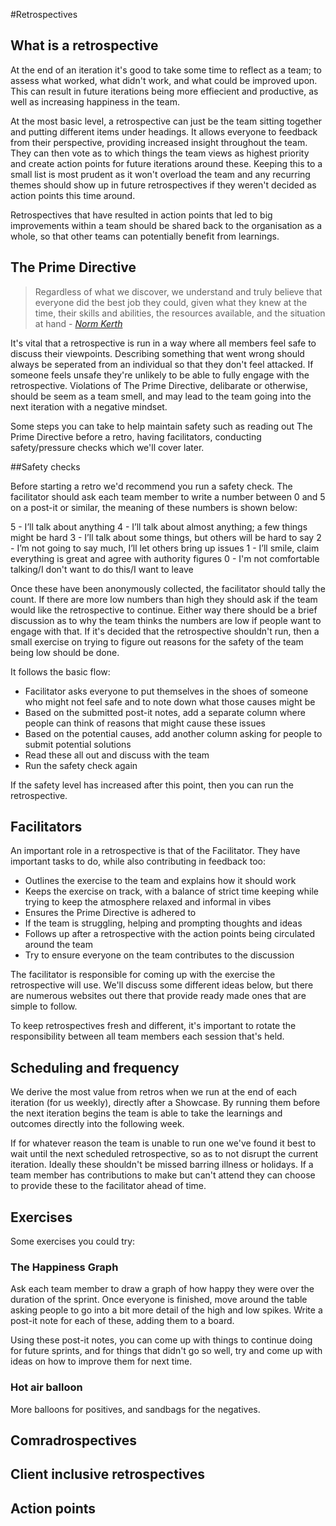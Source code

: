 #Retrospectives

## What is a retrospective

At the end of an iteration it's good to take some time to reflect as a team; to assess what worked, what didn't work, and what could be improved upon. This can result in future iterations being more effiecient and productive, as well as increasing happiness in the team.

At the most basic level, a retrospective can just be the team sitting together and putting different items under headings. It allows everyone to feedback from their perspective, providing increased insight throughout the team. They can then vote as to which things the team views as highest priority and create action points for future iterations around these. Keeping this to a small list is most prudent as it won't overload the team and any recurring themes should show up in future retrospectives if they weren't decided as action points this time around.

Retrospectives that have resulted in action points that led to big improvements within a team should be shared back to the organisation as a whole, so that other teams can potentially benefit from learnings.

## The Prime Directive

> Regardless of what we discover, we understand and truly believe that everyone did the best job they could, given what they knew at the time, their skills and abilities, the resources available, and the situation at hand - _[Norm Kerth](http://www.retrospectives.com/pages/retroPrimeDirective.html)_

It's vital that a retrospective is run in a way where all members feel safe to discuss their viewpoints. Describing something that went wrong should always be seperated from an individual so that they don't feel attacked. If someone feels unsafe they're unlikely to be able to fully engage with the retrospective. Violations of The Prime Directive, delibarate or otherwise, should be seem as a team smell, and may lead to the team going into the next iteration with a negative mindset.

Some steps you can take to help maintain safety such as reading out The Prime Directive before a retro, having facilitators, conducting safety/pressure checks which we'll cover later.

##Safety checks

Before starting a retro we'd recommend you run a safety check. The facilitator should ask each team member to write a number between 0 and 5 on a post-it or similar, the meaning of these numbers is shown below:

5 - I’ll talk about anything
4 - I’ll talk about almost anything; a few things might be hard
3 - I’ll talk about some things, but others will be hard to say
2 - I’m not going to say much, I’ll let others bring up issues
1 - I’ll smile, claim everything is great and agree with authority figures
0 - I'm not comfortable talking/I don't want to do this/I want to leave

Once these have been anonymously collected, the facilitator should tally the count. If there are more low numbers than high they should ask if the team would like the retrospective to continue. Either way there should be a brief discussion as to why the team thinks the numbers are low if people want to engage with that. If it's decided that the retrospective shouldn't run, then a small exercise on trying to figure out reasons for the safety of the team being low should be done.

It follows the basic flow:

 * Facilitator asks everyone to put themselves in the shoes of someone who might not feel safe and to note down what those causes might be
 * Based on the submitted post-it notes, add a separate column where people can think of reasons that might cause these issues
 * Based on the potential causes, add another column asking for people to submit potential solutions
 * Read these all out and discuss with the team
 * Run the safety check again

If the safety level has increased after this point, then you can run the retrospective.

## Facilitators

An important role in a retrospective is that of the Facilitator. They have important tasks to do, while also contributing in feedback too:

 * Outlines the exercise to the team and explains how it should work
 * Keeps the exercise on track, with a balance of strict time keeping while trying to keep the atmosphere relaxed and informal in vibes
 * Ensures the Prime Directive is adhered to
 * If the team is struggling, helping and prompting thoughts and ideas
 * Follows up after a retrospective with the action points being circulated around the team
 * Try to ensure everyone on the team contributes to the discussion

The facilitator is responsible for coming up with the exercise the retrospective will use. We'll discuss some different ideas below, but there are numerous websites out there that provide ready made ones that are simple to follow.

To keep retrospectives fresh and different, it's important to rotate the responsibility between all team members each session that's held.

## Scheduling and frequency

We derive the most value from retros when we run at the end of each iteration (for us weekly), directly after a Showcase. By running them before the next iteration begins the team is able to take the learnings and outcomes directly into the following week.

If for whatever reason the team is unable to run one we've found it best to wait until the next scheduled retrospective, so as to not disrupt the current iteration. Ideally these shouldn't be missed barring illness or holidays. If a team member has contributions to make but can't attend they can choose to provide these to the facilitator ahead of time.

## Exercises

Some exercises you could try:

### The Happiness Graph

Ask each team member to draw a graph of how happy they were over the duration of the sprint. Once everyone is finished, move around the table asking people to go into a bit more detail of the high and low spikes. Write a post-it note for each of these, adding them to a board. 

Using these post-it notes, you can come up with things to continue doing for future sprints, and for things that didn't go so well, try and come up with ideas on how to improve them for next time.

### Hot air balloon

More balloons for positives, and sandbags for the negatives.
  

## Comradrospectives

## Client inclusive retrospectives

## Action points
